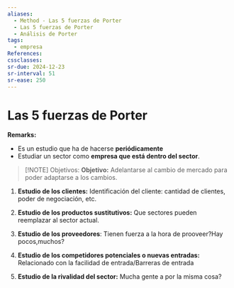 ```yaml
---
aliases:
  - Method - Las 5 fuerzas de Porter
  - Las 5 fuerzas de Porter
  - Análisis de Porter
tags:
  - empresa
References: 
cssclasses: 
sr-due: 2024-12-23
sr-interval: 51
sr-ease: 250
---
```

# Las 5 fuerzas de Porter 
**Remarks:**
+ Es un estudio que ha de hacerse **periódicamente**
+ Estudiar un sector como **empresa que está dentro del sector**.

> [!NOTE] Objetivos: 
> **Objetivo:** Adelantarse al cambio de mercado para poder adaptarse a los cambios. 


1. **Estudio de los clientes:** Identificación del cliente: cantidad de clientes, poder de negociación, etc.
   
2. **Estudio de los productos sustitutivos:** Que sectores pueden reemplazar al sector actual. 
   
3. **Estudio de los proveedores**: Tienen fuerza a la hora de prooveer?Hay pocos,muchos?
   
4. **Estudio de los competidores potenciales o nuevas entradas:** Relacionado con la facilidad de entrada/Barreras de entrada
   
5. **Estudio de la rivalidad del sector:** Mucha gente a por la misma cosa?
